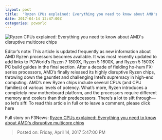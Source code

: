 ```yaml
---
layout: post
title:  "Ryzen CPUs explained: Everything you need to know about AMD's disruptive multicore chips"
date: 2017-04-14 12:47:00Z
categories: pcworld
---
```


![Ryzen CPUs explained: Everything you need to know about AMD's disruptive multicore chips](http://images.techhive.com/images/article/2017/03/amd_is_ryzen-100711402-large.3x2.jpg)

Editor’s note: This article is updated frequently as new information about AMD Ryzen processors becomes available. It was most recently updated to add links to PCWorld’s Ryzen 7 1800X, Ryzen 5 1600X, and Ryzen 5 1500X PC build guides in the final section. After a decade of fielding ho-hum FX-series processors, AMD’s finally released its highly disruptive Ryzen chips, throwing down the gauntlet and challenging Intel’s supremacy in high-end computing. AMD’s new Ryzen chips include several CPUs (and CPU families) of various levels of potency. What’s more, Ryzen introduces a completely new motherboard platform, and the processors require different memory and coolers than their predecessors. There’s a lot to sift through—so let’s sift! To read this article in full or to leave a comment, please click here


Full story on F3News: [Ryzen CPUs explained: Everything you need to know about AMD's disruptive multicore chips](http://www.f3nws.com/n/UWTPCC)

> Posted on: Friday, April 14, 2017 5:47:00 PM
